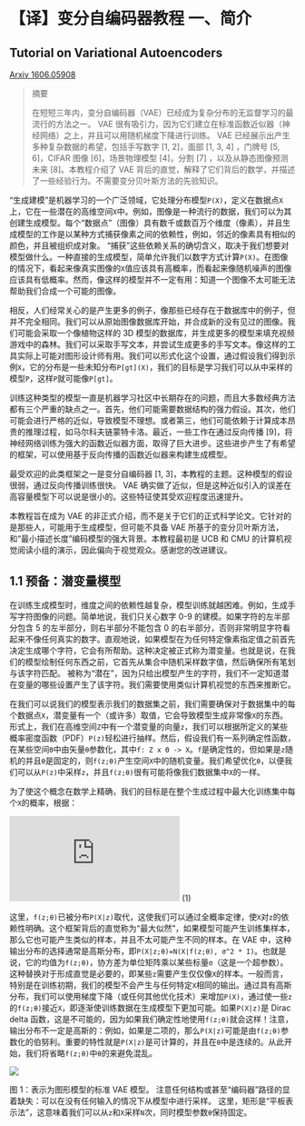 # 【译】变分自编码器教程 一、简介

## Tutorial on Variational Autoencoders

[Arxiv 1606.05908](https://arxiv.org/abs/1606.05908)

> 摘要
> 
> 在短短三年内，变分自编码器（VAE）已经成为复杂分布的无监督学习的最流行的方法之一。 VAE 很有吸引力，因为它们建立在标准函数近似器（神经网络）之上，并且可以用随机梯度下降进行训练。 VAE 已经展示出产生多种复杂数据的希望，包括手写数字 [1, 2]，面部 [1, 3, 4] ，门牌号 [5, 6]，CIFAR 图像 [6]，场景物理模型 [4]，分割 [7] ，以及从静态图像预测未来 [8]。本教程介绍了 VAE 背后的直觉，解释了它们背后的数学，并描述了一些经验行为。不需要变分贝叶斯方法的先验知识。

“生成建模”是机器学习的一个广泛领域，它处理分布模型`P(X)`，定义在数据点`X`上，它在一些潜在的高维空间`X`中。例如，图像是一种流行的数据，我们可以为其创建生成模型。每个“数据点”（图像）具有数千或数百万个维度（像素），并且生成模型的工作是以某种方式捕获像素之间的依赖性，例如，邻近的像素具有相似的颜色，并且被组织成对象。 “捕获”这些依赖关系的确切含义，取决于我们想要对模型做什么。一种直接的生成模型，简单允许我们以数字方式计算`P(X)`。在图像的情况下，看起来像真实图像的`X`值应该具有高概率，而看起来像随机噪声的图像应该具有低概率。然而，像这样的模型并不一定有用：知道一个图像不太可能无法帮助我们合成一个可能的图像。

相反，人们经常关心的是产生更多的例子，像那些已经存在于数据库中的例子，但并不完全相同。我们可以从原始图像数据库开始，并合成新的没有见过的图像。我们可能会采取一个像植物这样的 3D 模型的数据库，并生成更多的模型来填充视频游戏中的森林。我们可以采取手写文本，并尝试生成更多的手写文本。像这样的工具实际上可能对图形设计师有用。我们可以形式化这个设置，通过假设我们得到示例`X`，它的分布是一些未知分布`P[gt](X)`，我们的目标是学习我们可以从中采样的模型`P`，这样`P`就可能像`P[gt]`。

训练这种类型的模型一直是机器学习社区中长期存在的问题，而且大多数经典方法都有三个严重的缺点之一。首先，他们可能需要数据结构的强力假设。其次，他们可能会进行严格的近似，导致模型不理想。或者第三，他们可能依赖于计算成本昂贵的推理过程，如马尔科夫链蒙特卡洛。最近，一些工作在通过反向传播 [9]，将神经网络训练为强大的函数近似器方面，取得了巨大进步。这些进步产生了有希望的框架，可以使用基于反向传播的函数近似器来构建生成模型。

最受欢迎的此类框架之一是变分自编码器 [1, 3]，本教程的主题。这种模型的假设很弱，通过反向传播训练很快。 VAE 确实做了近似，但是这种近似引入的误差在高容量模型下可以说是很小的。这些特征使其受欢迎程度迅速提升。

本教程旨在成为 VAE 的非正式介绍，而不是关于它们的正式科学论文。它针对的是那些人，可能用于生成模型，但可能不具备 VAE 所基于的变分贝叶斯方法，和“最小描述长度”编码模型的强大背景。本教程最初是 UCB 和 CMU 的计算机视觉阅读小组的演示，因此偏向于视觉观众。感谢您的改进建议。

## 1.1 预备：潜变量模型

在训练生成模型时，维度之间的依赖性越复杂，模型训练就越困难。例如，生成手写字符图像的问题。简单地说，我们只关心数字 0-9 的建模。如果字符的左半部分包含 5 的左半部分，则右半部分不能包含 0 的右半部分，否则非常明显字符看起来不像任何真实的数字。直观地说，如果模型在为任何特定像素指定值之前首先决定生成哪个字符，它会有所帮助。这种决定被正式称为潜变量。也就是说，在我们的模型绘制任何东西之前，它首先从集合中随机采样数字值，然后确保所有笔划与该字符匹配。 被称为“潜在”，因为只给出模型产生的字符，我们不一定知道潜在变量的哪些设置产生了该字符。我们需要使用类似计算机视觉的东西来推断它。

在我们可以说我们的模型表示我们的数据集之前，我们需要确保对于数据集中的每个数据点`X`，潜变量有一个（或许多）取值，它会导致模型生成非常像`X`的东西。形式上，我们在高维空间`Z`中有一个潜变量的向量`z`，我们可以根据所定义的某些概率密度函数（PDF）`P(z)`轻松进行抽样。然后，假设我们有一系列确定性函数，在某些空间`Θ`中由矢量`θ`参数化，其中`f: Z x Θ -> X`。`f`是确定性的，但如果是`z`随机的并且`θ`是固定的，则`f(z;θ)`产生空间`X`中的随机变量。我们希望优化`θ`，以便我们可以从`P(z)`中采样`z`，并且`f(z;θ)`很有可能将像我们数据集中`X`的一样。

为了使这个概念在数学上精确，我们的目标是在整个生成过程中最大化训练集中每个`X`的概率，根据：

![](http://latex.codecogs.com/gif.latex?%20P(X)%3D%5Cint%20P(X%7Cz%3B%5Ctheta)P(z)dz.%20) (1)

这里，`f(z;θ)`已被分布`P(X|z)`取代，这使我们可以通过全概率定律，使`X`对`z`的依赖性明确。这个框架背后的直觉称为“最大似然”，如果模型可能产生训练集样本，那么它也可能产生类似的样本，并且不太可能产生不同的样本。在 VAE 中，这种输出分布的选择通常是高斯分布，即`P(X|z;θ)=N(X|f(z;θ), σ^2 * I)`。也就是说，它的均值为`f(z;θ)`，协方差为单位矩阵乘以某些标量`σ`（这是一个超参数）。这种替换对于形成直觉是必要的，即某些`z`需要产生仅仅像`X`的样本。一般而言，特别是在训练初期，我们的模型不会产生与任何特定`X`相同的输出。通过具有高斯分布，我们可以使用梯度下降（或任何其他优化技术）来增加`P(X)`，通过使一些`z`的`f(z;θ)`接近`X`，即逐渐使训练数据在生成模型下更加可能。如果`P(X|z)`是 Dirac delta 函数，这是不可能的，因为如果我们确定性地使用`f(z;θ)`就会这样！注意，输出分布不一定是高斯的：例如，如果是二项的，那么`P(X|z)`可能是由`f(z;θ)`参数化的伯努利。重要的特性就是`P(X|z)`是可计算的，并且在`θ`中是连续的。从此开始，我们将省略`f(z;θ)`中`θ`的来避免混乱。

![](https://media.arxiv-vanity.com/render-output/1009284/x1.png)

图 1：表示为图形模型的标准 VAE 模型。 注意任何结构或甚至“编码器”路径的显着缺失：可以在没有任何输入的情况下从模型中进行采样。 这里，矩形是“平板表示法”，这意味着我们可以从`z`和`X`采样`N`次，同时模型参数`θ`保持固定。
